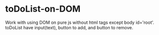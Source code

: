 # toDoList-on-DOM
Work with using DOM on pure js without html tags except body id='root'.
  toDoList have input(text), button to add, and button to remove.
